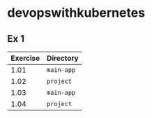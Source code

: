 # devopswithkubernetes

## Ex 1

Exercise | Directory
------ | ------
1.01   | `main-app`
1.02   | `project`
1.03   | `main-app`
1.04   | `project`